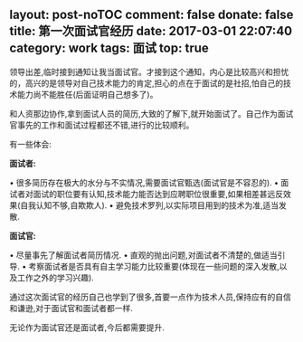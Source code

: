 layout: post-noTOC
comment: false
donate: false
title: 第一次面试官经历
date: 2017-03-01 22:07:40
category: work
tags: 面试
top: true
---
领导出差,临时接到通知让我当面试官。才接到这个通知，内心是比较高兴和担忧的，高兴的是领导对自己技术能力的肯定,担心的点在于面试的是社招,怕自己的技术能力尚不能胜任(后面证明自己想多了)。

和人资那边协作,拿到面试人员的简历,大致的了解下,就开始面试了。自己作为面试官事先的工作和面试过程都还不错,进行的比较顺利。

有一些体会:

**面试者:**

 • 很多简历存在极大的水分与不实情况,需要面试官甄选(面试官是不容忍的).
 • 面试者对面试的职位要有认知,技术能力能否达到应聘职位很重要,如果相差甚远反效果(自我认知不够,自欺欺人).
 • 避免技术罗列,以实际项目用到的技术为准,适当发散.
 
 <!--more-->

**面试官:**

 • 尽量事先了解面试者简历情况.
 • 直观的抛出问题,对面试者不清楚的,做适当引导.
 • 考察面试者是否具有自主学习能力比较重要(体现在一些问题的深入发散,以及工作之外的学习兴趣).

通过这次面试官的经历自己也学到了很多,首要一点作为技术人员,保持应有的自信和谦逊,对于面试官和面试者都一样.

无论作为面试官还是面试者,今后都需要提升.